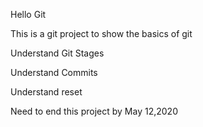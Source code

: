Hello Git

This is a git project to show the basics of git

Understand Git Stages

Understand Commits

Understand reset


Need to end this project by May 12,2020
